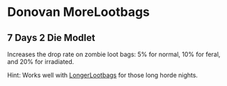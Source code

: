 # Donovan MoreLootbags

## 7 Days 2 Die Modlet

Increases the drop rate on zombie loot bags: 5% for normal, 10% for feral, and 20% for irradiated.

Hint: Works well with [LongerLootbags](https://github.com/donovan522/donovan-7d2d-modlets/tree/master/donovan-longerlootbags) for those long horde nights.
